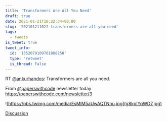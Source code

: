 ```yaml
---
title: 'Transformers Are All You Need'
draft: true
date: 2021-01-21T10:22:34+00:00
slug: '202101211022-transformers-are-all-you-need'
tags:
  - tweets
is_tweet: true
tweet_info:
  id: '1352079109761888258'
  type: 'retweet'
  is_thread: False
---
```




RT [@ankurhandos](https://x.com/ankurhandos): Transformers are all you need. 

From [@paperswithcode](https://x.com/paperswithcode) newsletter today <https://paperswithcode.com/newsletter/3> 

![https://pbs.twimg.com/media/EsMlM5aUwAQTNnu.jpg](g8kpIYqWD7.jpg)

[Discussion](https://x.com/sytelus/status/1352079109761888258)
